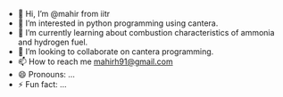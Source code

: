 - 👋 Hi, I’m @mahir from iitr
- 👀 I’m interested in python programming using cantera.
- 🌱 I’m currently learning about combustion characteristics of ammonia and hydrogen fuel.
- 💞️ I’m looking to collaborate on cantera programming.
- 📫 How to reach me mahirh91@gmail.com
- 😄 Pronouns: ...
- ⚡ Fun fact: ...

<!---
mahiriitr/mahiriitr is a ✨ special ✨ repository because its `README.md` (this file) appears on your GitHub profile.
You can click the Preview link to take a look at your changes.
--->
